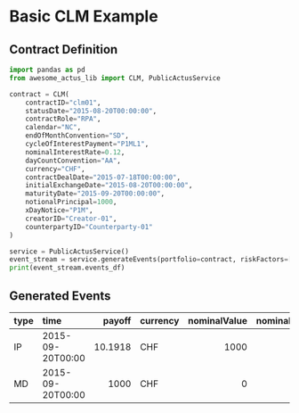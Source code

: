 # Basic CLM Example

## Contract Definition
```python
import pandas as pd
from awesome_actus_lib import CLM, PublicActusService

contract = CLM(
    contractID="clm01",
    statusDate="2015-08-20T00:00:00",
    contractRole="RPA",
    calendar="NC",
    endOfMonthConvention="SD",
    cycleOfInterestPayment="P1ML1",
    nominalInterestRate=0.12,
    dayCountConvention="AA",
    currency="CHF",
    contractDealDate="2015-07-18T00:00:00",
    initialExchangeDate="2015-08-20T00:00:00",
    maturityDate="2015-09-20T00:00:00",
    notionalPrincipal=1000,
    xDayNotice="P1M",
    creatorID="Creator-01",
    counterpartyID="Counterparty-01"
)

service = PublicActusService()
event_stream = service.generateEvents(portfolio=contract, riskFactors=[])
print(event_stream.events_df)

```

## Generated Events
| type   | time             |    payoff | currency   |   nominalValue |   nominalRate |   nominalAccrued | contractId   |
|:-------|:-----------------|----------:|:-----------|---------------:|--------------:|-----------------:|:-------------|
| IP     | 2015-09-20T00:00 |   10.1918 | CHF        |           1000 |          0.12 |                0 | clm01        |
| MD     | 2015-09-20T00:00 | 1000      | CHF        |              0 |          0.12 |                0 | clm01        |
